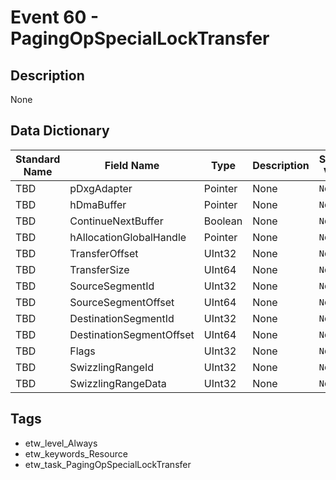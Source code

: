 # Event 60 - PagingOpSpecialLockTransfer

## Description
None

## Data Dictionary
|Standard Name|Field Name|Type|Description|Sample Value|
|---|---|---|---|---|
|TBD|pDxgAdapter|Pointer|None|`None`|
|TBD|hDmaBuffer|Pointer|None|`None`|
|TBD|ContinueNextBuffer|Boolean|None|`None`|
|TBD|hAllocationGlobalHandle|Pointer|None|`None`|
|TBD|TransferOffset|UInt32|None|`None`|
|TBD|TransferSize|UInt64|None|`None`|
|TBD|SourceSegmentId|UInt32|None|`None`|
|TBD|SourceSegmentOffset|UInt64|None|`None`|
|TBD|DestinationSegmentId|UInt32|None|`None`|
|TBD|DestinationSegmentOffset|UInt64|None|`None`|
|TBD|Flags|UInt32|None|`None`|
|TBD|SwizzlingRangeId|UInt32|None|`None`|
|TBD|SwizzlingRangeData|UInt32|None|`None`|

## Tags
* etw_level_Always
* etw_keywords_Resource
* etw_task_PagingOpSpecialLockTransfer